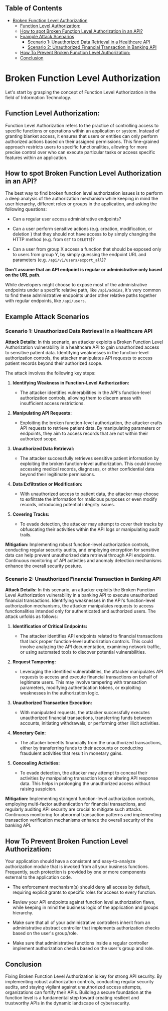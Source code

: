 
## Table of Contents

- [Broken Function Level Authorization](#broken-function-level-authorization)
  - [Function Level Authorization:](#function-level-authorization)
  - [How to spot Broken Function Level Authorization in an API?](#how-to-spot-broken-function-level-authorization-in-an-api)
  - [Example Attack Scenarios](#example-attack-scenarios)
    - [Scenario 1: Unauthorized Data Retrieval in a Healthcare API](#scenario-1-unauthorized-data-retrieval-in-a-healthcare-api)
    - [Scenario 2: Unauthorized Financial Transaction in Banking API](#scenario-2-unauthorized-financial-transaction-in-banking-api)
  - [How To Prevent Broken Function Level Authorization:](#how-to-prevent-broken-function-level-authorization)
  - [Conclusion](#conclusion)


# Broken Function Level Authorization
Let's start by grasping the concept of Function Level Authorization in the field of Information Technology.

## Function Level Authorization:

Function Level Authorization refers to the practice of controlling access to specific functions or operations within an application or system. Instead of granting blanket access, it ensures that users or entities can only perform authorized actions based on their assigned permissions. This fine-grained approach restricts users to specific functionalities, allowing for more precise control over who can execute particular tasks or access specific features within an application.


## How to spot Broken Function Level Authorization in an API?

The best way to find broken function level authorization issues is to perform a deep analysis of the authorization mechanism while keeping in mind the user hierarchy, different roles or groups in the application, and asking the following questions:

- Can a regular user access administrative endpoints?

- Can a user perform sensitive actions (e.g. creation, modification, or deletion ) that they should not have access to by simply changing the HTTP method (e.g. from `GET` to `DELETE`)?

- Can a user from group X access a function that should be exposed only to users from group Y, by simply guessing the endpoint URL and parameters (e.g. `/api/v1/users/export_all`)?

**Don't assume that an API endpoint is regular or administrative only based on the URL path.**

While developers might choose to expose most of the administrative endpoints under a specific relative path, like `/api/admins`, it's very common to find these administrative endpoints under other relative paths together with regular endpoints, like `/api/users`.


## Example Attack Scenarios

### Scenario 1: Unauthorized Data Retrieval in a Healthcare API

**Attack Details:**
In this scenario, an attacker exploits a Broken Function Level Authorization vulnerability in a healthcare API to gain unauthorized access to sensitive patient data. Identifying weaknesses in the function-level authorization controls, the attacker manipulates API requests to access patient records beyond their authorized scope.

The attack involves the following key steps:

1. **Identifying Weakness in Function-Level Authorization:**
   - The attacker identifies vulnerabilities in the API's function-level authorization controls, allowing them to discern areas with insufficient access restrictions.

2. **Manipulating API Requests:**
   - Exploiting the broken function-level authorization, the attacker crafts API requests to retrieve patient data. By manipulating parameters or endpoints, they aim to access records that are not within their authorized scope.

3. **Unauthorized Data Retrieval:**
   - The attacker successfully retrieves sensitive patient information by exploiting the broken function-level authorization. This could involve accessing medical records, diagnoses, or other confidential data beyond their legitimate permissions.

4. **Data Exfiltration or Modification:**
   - With unauthorized access to patient data, the attacker may choose to exfiltrate the information for malicious purposes or even modify records, introducing potential integrity issues.

5. **Covering Tracks:**
   - To evade detection, the attacker may attempt to cover their tracks by obfuscating their activities within the API logs or manipulating audit trails.

**Mitigation:**
Implementing robust function-level authorization controls, conducting regular security audits, and employing encryption for sensitive data can help prevent unauthorized data retrieval through API endpoints. Continuous monitoring of API activities and anomaly detection mechanisms enhance the overall security posture.


### Scenario 2: Unauthorized Financial Transaction in Banking API

**Attack Details:**
In this scenario, an attacker exploits the Broken Function Level Authorization vulnerability in a banking API to execute unauthorized financial transactions. Identifying weaknesses in the API's function-level authorization mechanisms, the attacker manipulates requests to access functionalities intended only for authenticated and authorized users. The attack unfolds as follows:

1. **Identification of Critical Endpoints:**
   - The attacker identifies API endpoints related to financial transactions that lack proper function-level authorization controls. This could involve analyzing the API documentation, examining network traffic, or using automated tools to discover potential vulnerabilities.

2. **Request Tampering:**
   - Leveraging the identified vulnerabilities, the attacker manipulates API requests to access and execute financial transactions on behalf of legitimate users. This may involve tampering with transaction parameters, modifying authentication tokens, or exploiting weaknesses in the authorization logic.

3. **Unauthorized Transaction Execution:**
   - With manipulated requests, the attacker successfully executes unauthorized financial transactions, transferring funds between accounts, initiating withdrawals, or performing other illicit activities.

4. **Monetary Gain:**
   - The attacker benefits financially from the unauthorized transactions, either by transferring funds to their accounts or conducting fraudulent activities that result in monetary gains.

5. **Concealing Activities:**
   - To evade detection, the attacker may attempt to conceal their activities by manipulating transaction logs or altering API response data. This helps in prolonging the unauthorized access without raising suspicion.

**Mitigation:**
Implementing stringent function-level authorization controls, employing multi-factor authentication for financial transactions, and regularly auditing API security are crucial to mitigate such attacks. Continuous monitoring for abnormal transaction patterns and implementing transaction verification mechanisms enhance the overall security of the banking API.

## How To Prevent Broken Function Level Authorization:

Your application should have a consistent and easy-to-analyze authorization module that is invoked from all your business functions. Frequently, such protection is provided by one or more components external to the application code.

- The enforcement mechanism(s) should deny all access by default, requiring explicit grants to specific roles for access to every function.

- Review your API endpoints against function level authorization flaws, while keeping in mind the business logic of the application and groups hierarchy.

- Make sure that all of your administrative controllers inherit from an administrative abstract controller that implements authorization checks based on the user's group/role.

- Make sure that administrative functions inside a regular controller implement authorization checks based on the user's group and role.


## Conclusion

Fixing Broken Function Level Authorization is key for strong API security. By implementing robust authorization controls, conducting regular security audits, and staying vigilant against unauthorized access attempts, organizations can fortify their APIs. Building a secure foundation at the function level is a fundamental step toward creating resilient and trustworthy APIs in the dynamic landscape of cybersecurity.